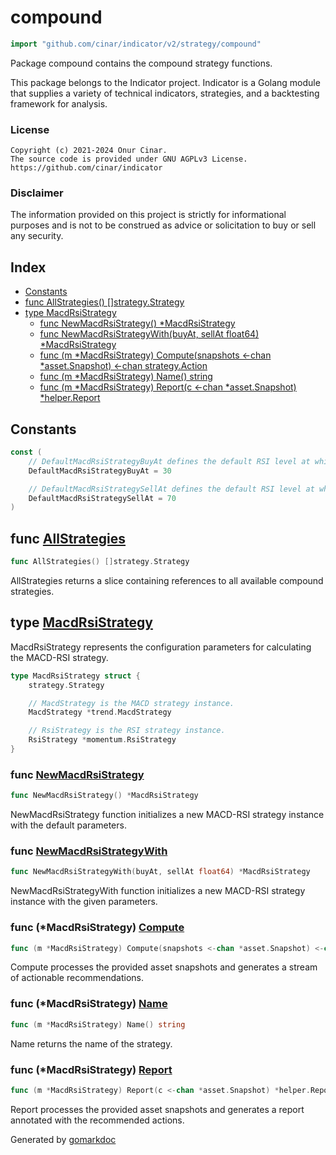 <!-- Code generated by gomarkdoc. DO NOT EDIT -->

# compound

```go
import "github.com/cinar/indicator/v2/strategy/compound"
```

Package compound contains the compound strategy functions.

This package belongs to the Indicator project. Indicator is a Golang module that supplies a variety of technical indicators, strategies, and a backtesting framework for analysis.

### License

```
Copyright (c) 2021-2024 Onur Cinar.
The source code is provided under GNU AGPLv3 License.
https://github.com/cinar/indicator
```

### Disclaimer

The information provided on this project is strictly for informational purposes and is not to be construed as advice or solicitation to buy or sell any security.

## Index

- [Constants](<#constants>)
- [func AllStrategies\(\) \[\]strategy.Strategy](<#AllStrategies>)
- [type MacdRsiStrategy](<#MacdRsiStrategy>)
  - [func NewMacdRsiStrategy\(\) \*MacdRsiStrategy](<#NewMacdRsiStrategy>)
  - [func NewMacdRsiStrategyWith\(buyAt, sellAt float64\) \*MacdRsiStrategy](<#NewMacdRsiStrategyWith>)
  - [func \(m \*MacdRsiStrategy\) Compute\(snapshots \<\-chan \*asset.Snapshot\) \<\-chan strategy.Action](<#MacdRsiStrategy.Compute>)
  - [func \(m \*MacdRsiStrategy\) Name\(\) string](<#MacdRsiStrategy.Name>)
  - [func \(m \*MacdRsiStrategy\) Report\(c \<\-chan \*asset.Snapshot\) \*helper.Report](<#MacdRsiStrategy.Report>)


## Constants

<a name="DefaultMacdRsiStrategyBuyAt"></a>

```go
const (
    // DefaultMacdRsiStrategyBuyAt defines the default RSI level at which a Buy action is generated.
    DefaultMacdRsiStrategyBuyAt = 30

    // DefaultMacdRsiStrategySellAt defines the default RSI level at which a Sell action is generated.
    DefaultMacdRsiStrategySellAt = 70
)
```

<a name="AllStrategies"></a>
## func [AllStrategies](<https://github.com/cinar/indicator/blob/master/strategy/compound/compound.go#L24>)

```go
func AllStrategies() []strategy.Strategy
```

AllStrategies returns a slice containing references to all available compound strategies.

<a name="MacdRsiStrategy"></a>
## type [MacdRsiStrategy](<https://github.com/cinar/indicator/blob/master/strategy/compound/macd_rsi_strategy.go#L26-L34>)

MacdRsiStrategy represents the configuration parameters for calculating the MACD\-RSI strategy.

```go
type MacdRsiStrategy struct {
    strategy.Strategy

    // MacdStrategy is the MACD strategy instance.
    MacdStrategy *trend.MacdStrategy

    // RsiStrategy is the RSI strategy instance.
    RsiStrategy *momentum.RsiStrategy
}
```

<a name="NewMacdRsiStrategy"></a>
### func [NewMacdRsiStrategy](<https://github.com/cinar/indicator/blob/master/strategy/compound/macd_rsi_strategy.go#L37>)

```go
func NewMacdRsiStrategy() *MacdRsiStrategy
```

NewMacdRsiStrategy function initializes a new MACD\-RSI strategy instance with the default parameters.

<a name="NewMacdRsiStrategyWith"></a>
### func [NewMacdRsiStrategyWith](<https://github.com/cinar/indicator/blob/master/strategy/compound/macd_rsi_strategy.go#L45>)

```go
func NewMacdRsiStrategyWith(buyAt, sellAt float64) *MacdRsiStrategy
```

NewMacdRsiStrategyWith function initializes a new MACD\-RSI strategy instance with the given parameters.

<a name="MacdRsiStrategy.Compute"></a>
### func \(\*MacdRsiStrategy\) [Compute](<https://github.com/cinar/indicator/blob/master/strategy/compound/macd_rsi_strategy.go#L61>)

```go
func (m *MacdRsiStrategy) Compute(snapshots <-chan *asset.Snapshot) <-chan strategy.Action
```

Compute processes the provided asset snapshots and generates a stream of actionable recommendations.

<a name="MacdRsiStrategy.Name"></a>
### func \(\*MacdRsiStrategy\) [Name](<https://github.com/cinar/indicator/blob/master/strategy/compound/macd_rsi_strategy.go#L53>)

```go
func (m *MacdRsiStrategy) Name() string
```

Name returns the name of the strategy.

<a name="MacdRsiStrategy.Report"></a>
### func \(\*MacdRsiStrategy\) [Report](<https://github.com/cinar/indicator/blob/master/strategy/compound/macd_rsi_strategy.go#L86>)

```go
func (m *MacdRsiStrategy) Report(c <-chan *asset.Snapshot) *helper.Report
```

Report processes the provided asset snapshots and generates a report annotated with the recommended actions.

Generated by [gomarkdoc](<https://github.com/princjef/gomarkdoc>)
